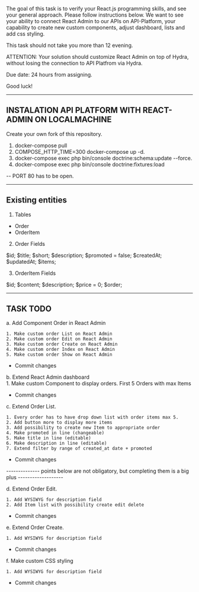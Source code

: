 The goal of this task is to verify your React.js programming skills, and see your general approach. Please follow instructions below. We want to see your ability to connect React Admin to our APIs on API-Platform, your capability to create new custom components, adjust dashboard, lists and add css styling.

This task should not take you more than 12 evening. 

ATTENTION: Your solution should customize React Admin on top of Hydra, without losing the connection to API Platfrom via Hydra.

Due date: 24 hours from assigning.

Good luck!


------------------------------------------------------------
  INSTALATION API PLATFORM WITH REACT-ADMIN ON LOCALMACHINE
------------------------------------------------------------

Create your own fork of this repository.

  1. docker-compose pull
  2. COMPOSE_HTTP_TIME=300 docker-compose up -d. 
  3. docker-compose exec php bin/console doctrine:schema:update --force. 
  4. docker-compose exec php bin/console doctrine:fixtures:load 
    
  -- PORT 80 has to be open. 


---------------------------------------------
Existing entities 
---------------------------------------------

1. Tables 
- Order
- OrderItem

2. Order Fields
 
 $id;
 $title;
 $short;
 $description;
 $promoted = false;
 $createdAt;
 $updatedAt;
 $items;

3. OrderItem Fields

 $id;
 $content;
 $description;
 $price = 0;
 $order;
 
 
---------------------------------------------
 TASK TODO 
---------------------------------------------

a. Add Component Order in React Admin 
  
    1. Make custom order List on React Admin  
    2. Make custom order Edit on React Admin
    3. Make custom order Create on React Admin
    4. Make custom order Index on React Admin
    5. Make custom order Show on React Admin

 - Commit changes 
 
b. Extend React Admin dashboard     
    1. Make custom Component to display orders. First 5 Orders with max Items  
    
- Commit changes
    
c. Extend Order List.

    1. Every order has to have drop down list with order items max 5. 
    2. Add button more to display more items
    3. Add possibility to create new Item to appropriate order
    4. Make promoted in line (changeable)
    5. Make title in line (editable) 
    6. Make description in line (editable)
    7. Extend filter by range of created_at date + promoted

- Commit changes

-------------- points below are not obligatory, but completing them is a big plus -------------------

d. Extend Order Edit.

    1. Add WYSIWYG for description field 
    2. Add Item list with possibility create edit delete
        
- Commit changes
        
e. Extend Order Create.

    1. Add WYSIWYG for description field

- Commit changes
    
f. Make custom CSS styling 

    1. Add WYSIWYG for description field    
    
- Commit changes


